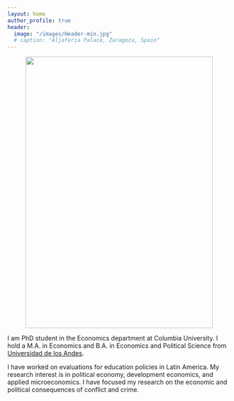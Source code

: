 ```yaml
---
layout: home
author_profile: true
header:
  image: "/images/Header-min.jpg"
  # caption: "Aljaferia Palace, Zaragoza, Spain"
---
```


<p align="center">
<img src="{{ site.url}}{{site.baseurl}}/images/TA.jpg" width="421.5" height="612" alt="">
</p>


I am PhD student in the Economics department at Columbia University.
I hold a M.A. in Economics  and B.A. in Economics and Political Science from [Universidad de los Andes](https://uniandes.edu.co/).

I have worked on evaluations for education policies in Latin America.
My research interest is in political economy, development economics, and applied microeconomics. I have focused my research on the economic and political consequences of conflict and crime.
